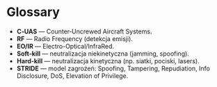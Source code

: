 # Glossary
- **C‑UAS** — Counter‑Uncrewed Aircraft Systems.
- **RF** — Radio Frequency (detekcja emisji).
- **EO/IR** — Electro-Optical/InfraRed.
- **Soft‑kill** — neutralizacja niekinetyczna (jamming, spoofing).
- **Hard‑kill** — neutralizacja kinetyczna (np. siatki, pociski, lasers).
- **STRIDE** — model zagrożeń: Spoofing, Tampering, Repudiation, Info Disclosure, DoS, Elevation of Privilege.
